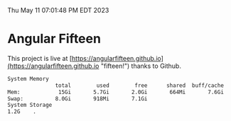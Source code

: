 Thu May 11 07:01:48 PM EDT 2023

# Angular Fifteen


This project is live at [https://angularfifteen.github.io](https://angularfifteen.github.io "fifteen!") thanks to Github.

```bash
System Memory
               total        used        free      shared  buff/cache   available
Mem:            15Gi       5.7Gi       2.0Gi       664Mi       7.6Gi       8.6Gi
Swap:          8.0Gi       918Mi       7.1Gi
System Storage
1.2G	.
```
```bash
